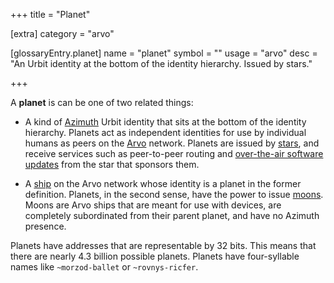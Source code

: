 +++
title = "Planet"

[extra]
category = "arvo"

[glossaryEntry.planet]
name = "planet"
symbol = ""
usage = "arvo"
desc = "An Urbit identity at the bottom of the identity hierarchy. Issued by stars."

+++

A **planet** is can be one of two related things:

- A kind of [Azimuth](/glossary/azimuth) Urbit identity that sits at the bottom of the identity hierarchy. Planets act as independent identities for use by individual humans as peers on the [Arvo](/glossary/arvo) network. Planets are issued by [stars](/glossary/star), and receive services such as peer-to-peer routing and [over-the-air software updates](/glossary/ota-updates) from the star that sponsors them.

- A [ship](/glossary/ship) on the Arvo network whose identity is a planet in the former definition. Planets, in the second sense, have the power to issue [moons](/glossary/moon). Moons are Arvo ships that are meant for use with devices, are completely subordinated from their parent planet, and have no Azimuth presence. 

Planets have addresses that are representable by 32 bits. This means that there are nearly 4.3 billion possible planets. Planets have four-syllable names like `~morzod-ballet` or `~rovnys-ricfer`.
